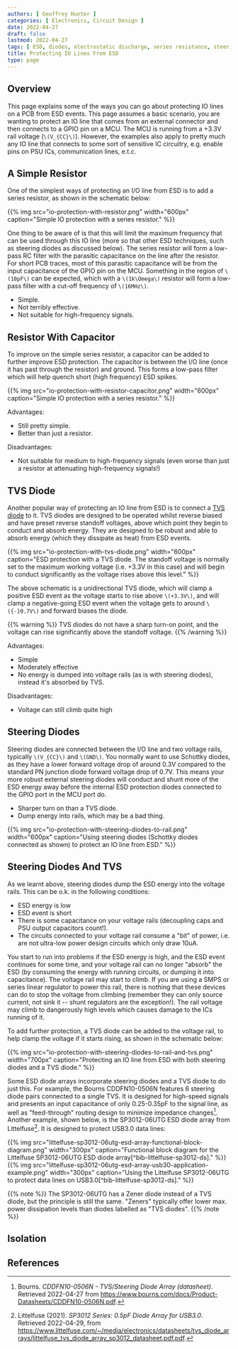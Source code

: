 ```yaml
---
authors: [ Geoffrey Hunter ]
categories: [ Electronics, Circuit Design ]
date: 2022-04-27
draft: false
lastmod: 2022-04-27
tags: [ ESD, diodes, electrostatic discharge, series resistance, steering diodes ]
title: Protecting IO Lines From ESD
type: page
---
```


## Overview

This page explains some of the ways you can go about protecting IO lines on a PCB from ESD events. This page assumes a basic scenario, you are wanting to protect an IO line that comes from an external connector and then connects to a GPIO pin on a MCU. The MCU is running from a +3.3V rail voltage (`\(V_{CC}\)`). However, the examples also apply to pretty much any IO line that connects to some sort of sensitive IC circuitry, e.g. enable pins on PSU ICs, communication lines, e.t.c.

## A Simple Resistor

One of the simplest ways of protecting an I/O line from ESD is to add a series resistor, as shown in the schematic below:

{{% img src="io-protection-with-resistor.png" width="600px" caption="Simple IO protection with a series resistor." %}}

One thing to be aware of is that this will limit the maximum frequency that can be used through this IO line (more so that other ESD techniques, such as steering diodes as discussed below). The series resistor will form a low-pass RC filter with the parasitic capacitance on the line after the resistor. For short PCB traces, most of this parasitic capacitance will be from the input capacitance of the GPIO pin on the MCU. Something in the region of `\(10pF\)` can be expected, which with a `\(1k\Omega\)` resistor will form a low-pass filter with a cut-off frequency of `\(16MHz\)`.

* Simple.
* Not terribly effective.
* Not suitable for high-frequency signals.

## Resistor With Capacitor

To improve on the simple series resistor, a capacitor can be added to further improve ESD protection. The capacitor is between the I/O line (once it has past through the resistor) and ground. This forms a low-pass filter which will help quench short (high frequency) ESD spikes.

{{% img src="io-protection-with-resistor-capacitor.png" width="600px" caption="Simple IO protection with a series resistor." %}}

Advantages:

* Still pretty simple.
* Better than just a resistor.

Disadvantages:

* Not suitable for medium to high-frequency signals (even worse than just a resistor at attenuating high-frequency signals!)

## TVS Diode

Another popular way of protecting an IO line from ESD is to connect a [TVS diode](/electronics/components/diodes/tvs-diodes/) to it. TVS diodes are designed to be operated whilst reverse biased and have preset reverse standoff voltages, above which point they begin to conduct and absorb energy. They are designed to be robust and able to absorb energy (which they dissipate as heat) from ESD events.

{{% img src="io-protection-with-tvs-diode.png" width="600px" caption="ESD protection with a TVS diode. The standoff voltage is normally set to the maximum working voltage (i.e. +3.3V in this case) and will begin to conduct significantly as the voltage rises above this level." %}}

The above schematic is a unidirectional TVS diode, which will clamp a positive ESD event as the voltage starts to rise above `\(+3.3V\)`, and will clamp a negative-going ESD event when the voltage gets to around `\({-}0.7V\)` and forward biases the diode.

{{% warning %}}
TVS diodes do not have a sharp turn-on point, and the voltage can rise significantly above the standoff voltage.
{{% /warning %}}

Advantages:

* Simple
* Moderately effective
* No energy is dumped into voltage rails (as is with steering diodes), instead it's absorbed by TVS. 

Disadvantages:

* Voltage can still climb quite high

## Steering Diodes

Steering diodes are connected between the I/O line and two voltage rails, typically `\(V_{CC}\)` and `\(GND\)`. You normally want to use Schottky diodes, as they have a lower forward voltage drop of around 0.3V compared to the standard PN junction diode forward voltage drop of 0.7V. This means your more robust external steering diodes will conduct and shunt more of the ESD energy away before the internal ESD protection diodes connected to the GPIO port in the MCU port do.

* Sharper turn on than a TVS diode.
* Dump energy into rails, which may be a bad thing.

{{% img src="io-protection-with-steering-diodes-to-rail.png" width="600px" caption="Using steering diodes (Schottky diodes connected as shown) to protect an IO line from ESD." %}}

## Steering Diodes And TVS

As we learnt above, steering diodes dump the ESD energy into the voltage rails. This can be o.k. in the following conditions:

* ESD energy is low
* ESD event is short
* There is some capacitance on your voltage rails (decoupling caps and PSU output capacitors count!).
* The circuits connected to your voltage rail consume a "bit" of power, i.e. are not ultra-low power design circuits which only draw 10uA. 

You start to run into problems if the ESD energy is high, and the ESD event continues for some time, and your voltage rail can no longer "absorb" the ESD (by consuming the energy with running circuits, or dumping it into capacitance). The voltage rail may start to climb. If you are using a SMPS or series linear regulator to power this rail, there is nothing that these devices can do to stop the voltage from climbing (remember they can only source current, not sink it -- shunt regulators are the exception!). The rail voltage may climb to dangerously high levels which causes damage to the ICs running of it.

To add further protection, a TVS diode can be added to the voltage rail, to help clamp the voltage if it starts rising, as shown in the schematic below:

{{% img src="io-protection-with-steering-diodes-to-rail-and-tvs.png" width="700px" caption="Protecting an IO line from ESD with both steering diodes and a TVS diode." %}}

Some ESD diode arrays incorporate steering diodes and a TVS diode to do just this. For example, the Bourns CDDFN10-0506N features 6 steering diode pairs connected to a single TVS. It is designed for high-speed signals and presents an input capacitance of only 0.25-0.35pF to the signal line, as well as "feed-through" routing design to minimize impedance changes[^bib-bourns-cddfn10-0506n-ds]. Another example, shown below, is the SP3012-06UTG ESD diode array from Littelfuse[^bib-littelfuse-sp3012-ds]. It is designed to protect USB3.0 data lines:

<div style="display: flex;">
{{% img src="littelfuse-sp3012-06utg-esd-array-functional-block-diagram.png" width="300px" caption="Functional block diagram for the Littelfuse SP3012-06UTG ESD diode array[^bib-littelfuse-sp3012-ds]." %}}
{{% img src="littelfuse-sp3012-06utg-esd-array-usb30-application-example.png" width="300px" caption="Using the Littelfuse SP3012-06UTG to protect data lines on USB3.0[^bib-littelfuse-sp3012-ds]." %}}
</div>

{{% note %}}
The SP3012-06UTG has a Zener diode instead of a TVS diode, but the principle is still the same. "Zeners" typically offer lower max. power dissipation levels than diodes labelled as "TVS diodes".
{{% /note %}}

## Isolation

## References

[^bib-bourns-cddfn10-0506n-ds]: Bourns. _CDDFN10-0506N - TVS/Steering Diode Array (datasheet)_. Retrieved 2022-04-27 from https://www.bourns.com/docs/Product-Datasheets/CDDFN10-0506N.pdf.
[^bib-littelfuse-sp3012-ds]: Littelfuse (2021). _SP3012 Series: 0.5pF Diode Array for USB3.0_. Retrieved 2022-04-29, from https://www.littelfuse.com/~/media/electronics/datasheets/tvs_diode_arrays/littelfuse_tvs_diode_array_sp3012_datasheet.pdf.pdf.
